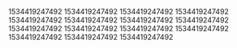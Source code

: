 1534419247492
1534419247492
1534419247492
1534419247492
1534419247492
1534419247492
1534419247492
1534419247492
1534419247492
1534419247492
1534419247492
1534419247492
1534419247492
1534419247492
1534419247492